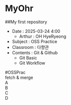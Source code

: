 # MyOhr
##My first repository  
- Date : 2025-03-24 4:00  
   - Arthur : OH HyeRyeong 
- Subject : OSS Practice  
- Classroom : 다향관 
- Contents : Git & Github
    - Git Basic
    - Git Workflow

#OSSPrac  
fetch & merge  
A  
B  
C  
D  
